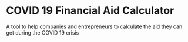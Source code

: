 # COVID 19 Financial Aid Calculator
A tool to help companies and entrepreneurs to calculate the aid they can get during the COVID 19 crisis
